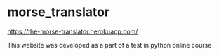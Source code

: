 # morse_translator

https://the-morse-translator.herokuapp.com/

This website was developed as a part of a test in python online course
